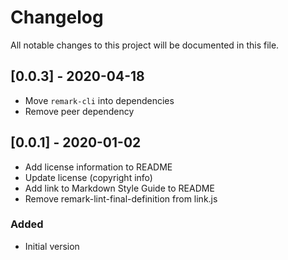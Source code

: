 # Changelog

All notable changes to this project will be documented in this file.

## [0.0.3] - 2020-04-18

- Move `remark-cli` into dependencies
- Remove peer dependency

## [0.0.1] - 2020-01-02

- Add license information to README
- Update license (copyright info)
- Add link to Markdown Style Guide to README
- Remove remark-lint-final-definition from link.js

### Added

- Initial version

